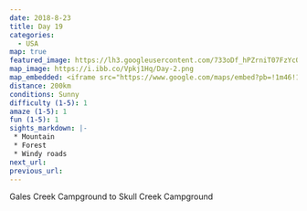 ```yaml
---
date: 2018-8-23
title: Day 19
categories:
  - USA
map: true
featured_image: https://lh3.googleusercontent.com/733oDf_hPZrniT07FzYcQceY9Kx1O847MO81VgBC2PcDzQqwRywg9wKV_zFFxCgk5Jdo4AKG3HcxpH8BlRVzuHqbJVq6RXGWlAEnO8bGoF_7da4yG-queC-c5p6X1LGswFuzNjaPd7KoIT6fbz5oJIc86F7t5Jb5kVzeQW-JXh0xPZfMh70-LoKopfnEDTRuXVO-2XHwDbJqUXGVXYDHBN85L2mZdMl3yGkY9eeHRIxXssjUfUbDXrcOdkMEs3YZP2Ni_q0SEUOvqqgBY9kAelTRNWyTcMi9TzW_Falvlw3INTmiYOmQrAAMmyOI-siGv_bw67s_ei1gz-p3JovuKADQSYaj-7GUup5Lt67utMK2x8ZehIiE0tK8L3aJo2osIxtkVwPGXv2mUughTnBHcKwdARBDmvijXHEySJxdj9Tth2zhPvqpMLIaeFKEcnBkrwbYvadpi56MRudSjqJPDm0uJNFq1LGDDb8-TZJEz3sliREEAUq600cWioFM95XcOwadoWhRMJ6kk-3FONBAzy5ULJZe-xWV0zLtHs1xOZN4MuzbAVgLDjZxr60dFuKp-zBt1zPRmAIKjK-ZXdN2UDjQYevCA_CpBwc2MseVDzhU_gGb74SqgAPzj_zPNsPKu_NMipBkz7nfFHonA05Dixfyd7SJLBER03ff8-RQaZydyIM5=w1631-h981-no
map_image: https://i.ibb.co/Vpkj1Hq/Day-2.png
map_embedded: <iframe src="https://www.google.com/maps/embed?pb=!1m46!1m12!1m3!1d1813250.370025232!2d-124.30618612060877!3d43.51778041705366!2m3!1f0!2f0!3f0!3m2!1i1024!2i768!4f13.1!4m31!3e0!4m5!1s0x5494e0cd5b3cae61%3A0x30d5e729896bc548!2sGales%20Creek%20Campground%2C%20Gales%20Creek%2C%20OR%2C%20USA!3m2!1d45.6429717!2d-123.36026849999999!4m5!1s0x5495055f56bce579%3A0x7d29ff866a33ed86!2sHillsboro%2C%20OR%2C%20USA!3m2!1d45.5178398!2d-122.9360842!4m5!1s0x5495442d5a9873cf%3A0xdaab638d07be3397!2sDayton%2C%20OR%2C%20USA!3m2!1d45.2208044!2d-123.07558789999999!4m5!1s0x54c5afb216fe59ad%3A0x938f9244eafe5eeb!2sGlendale%2C%20OR%2C%20USA!3m2!1d42.736228399999995!2d-123.42339919999999!4m5!1s0x54c4531a4951e88d%3A0x344fe6c9a81d6c5e!2sskull%20creek%20campground%2C%20Cow%20Creek%20Road%2C%20Wolf%20Creek%2C%20OR%2C%20USA!3m2!1d42.7718318!2d-123.5716214!5e0!3m2!1sen!2sau!4v1577440313240!5m2!1sen!2sau" width="100%" height="500" frameborder="0" style="border:0;" allowfullscreen=""></iframe>
distance: 200km
conditions: Sunny
difficulty (1-5): 1 
amaze (1-5): 1
fun (1-5): 1
sights_markdown: |-
 * Mountain
 * Forest
 * Windy roads
next_url:
previous_url:
---
```

Gales Creek Campground to Skull Creek Campground


